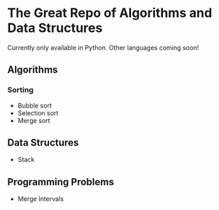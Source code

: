 # The Great Repo of Algorithms and Data Structures

Currently only available in Python. Other languages coming soon!

## Algorithms

### Sorting
* Bubble sort
* Selection sort
* Merge sort

## Data Structures

* Stack

## Programming Problems

* Merge Intervals